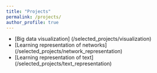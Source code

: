 ```yaml
---
title: "Projects"
permalink: /projects/
author_profile: true
---
```


* [Big data visualization] (/selected_projects/visualization)
* [Learning representation of networks] (/selected_projects/network_representation)
* [Learning representation of text] (/selected_projects/text_representation)
